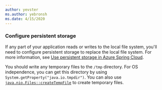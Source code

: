 ```yaml
---
author: yevster
ms.author: yebronsh
ms.date: 4/15/2020
---
```


### Configure persistent storage

If any part of your application reads or writes to the local file system, you'll need to configure persistent storage to replace the local file system. For more information, see [Use persistent storage in Azure Spring Cloud](/azure/spring-cloud/spring-cloud-howto-persistent-storage).

You should write any temporary files to the `/tmp` directory. For OS independence, you can get this directory by using `System.getProperty("java.io.tmpdir")`. You can also use [`java.nio.Files::createTempFile`](https://docs.oracle.com/en/java/javase/11/docs/api/java.base/java/nio/file/Files.html#createTempFile(java.lang.String,java.lang.String,java.nio.file.attribute.FileAttribute...)) to create temporary files.
